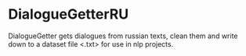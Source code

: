 # DialogueGetterRU
DialogueGetter gets dialogues from russian texts, clean them and write down to a dataset file <.txt> for use in nlp projects.

